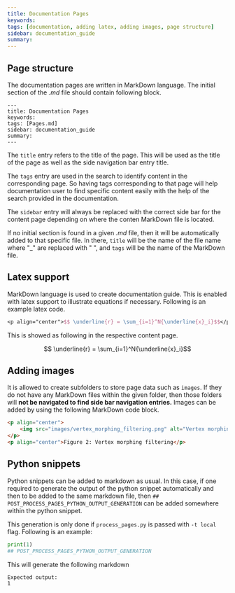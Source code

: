```yaml
---
title: Documentation Pages
keywords: 
tags: [documentation, adding latex, adding images, page structure]
sidebar: documentation_guide
summary: 
---
```


## Page structure

The documentation pages are written in MarkDown language. The initial section of the *.md* file should contain following block.
```
---
title: Documentation Pages
keywords:
tags: [Pages.md]
sidebar: documentation_guide
summary:
---
```

The ```title``` entry refers to the title of the page. This will be used as the title of the page as well as the side navigation bar entry title.

The ```tags``` entry are used in the search to identify content in the corresponding page. So having tags corresponding to that page will help documentation user to find specific content easily with the help of the search provided in the documentation.

The ```sidebar``` entry will always be replaced with the correct side bar for the content page depending on where the conten MarkDown file is located.

If no initial section is found in a given *.md* file, then it will be automatically added to that specific file. In there, ```title``` will be the name of the file name where "_" are replaced with " ", and ```tags``` will be the name of the MarkDown file.

## Latex support

MarkDown language is used to create documentation guide. This is enabled with latex support to illustrate equations if necessary. Following is an example latex code.
```latex
<p align="center">$$ \underline{r} = \sum_{i=1}^N{\underline{x}_i}$$</p>
```

This is showed as following in the respective content page.
<p align="center">$$ \underline{r} = \sum_{i=1}^N{\underline{x}_i}$$</p>

## Adding images

It is allowed to create subfolders to store page data such as ```images```. If they do not have any MarkDown files within the given folder, then those folders will **not be navigated to find side bar navigation entries.** Images can be added by using the following MarkDown code block.
```markdown
<p align="center">
    <img src="images/vertex_morphing_filtering.png" alt="Vertex morphing filtering"/>
</p>
<p align="center">Figure 2: Vertex morphing filtering</p>
```

## Python snippets

Python snippets can be added to markdown as usual. In this case, if one required to generate the output of the python snippet automatically and then to be added to the same markdown file, then ```## POST_PROCESS_PAGES_PYTHON_OUTPUT_GENERATION``` can be added somewhere within the python snippet.

This generation is only done if ```process_pages.py``` is passed with `-t local` flag.
Following is an example:
```python
print(1)
## POST_PROCESS_PAGES_PYTHON_OUTPUT_GENERATION
```

This will generate the following markdown
```
Expected output:
1
```


